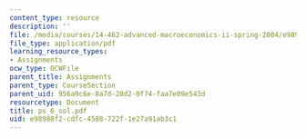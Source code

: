 ```yaml
---
content_type: resource
description: ''
file: /media/courses/14-462-advanced-macroeconomics-ii-spring-2004/e98980f2cdfc4588722f1e27a91ab3c1_ps_6_sol.pdf
file_type: application/pdf
learning_resource_types:
- Assignments
ocw_type: OCWFile
parent_title: Assignments
parent_type: CourseSection
parent_uid: 956a9c6e-8a7d-20d2-0f74-faa7e09e543d
resourcetype: Document
title: ps_6_sol.pdf
uid: e98980f2-cdfc-4588-722f-1e27a91ab3c1
---
```

